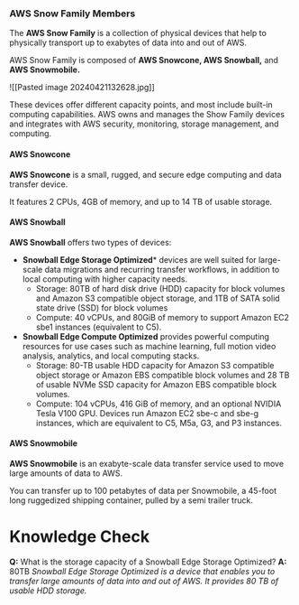 ### AWS Snow Family Members
The **AWS Snow Family** is a collection of physical devices that help to physically transport up to exabytes of data into and out of AWS.

AWS Snow Family is composed of **AWS Snowcone, AWS Snowball,** and **AWS Snowmobile.**

![[Pasted image 20240421132628.jpg]]

These devices offer different capacity points, and most include built-in computing capabilities. AWS owns and manages the Show Family devices and integrates with AWS security, monitoring, storage management, and computing.
#### AWS Snowcone
**AWS Snowcone** is a small, rugged, and secure edge computing and data transfer device.

It features 2 CPUs, 4GB of memory, and up to 14 TB of usable storage.
#### AWS Snowball
**AWS Snowball** offers two types of devices:
* **Snowball Edge Storage Optimized*** devices are well suited for large-scale data migrations and recurring transfer workflows, in addition to local computing with higher capacity needs.
	* Storage: 80TB of hard disk drive (HDD) capacity for block volumes and Amazon S3 compatible object storage, and 1TB of SATA solid state drive (SSD) for block volumes
	* Compute: 40 vCPUs, and 80GiB of memory to support Amazon EC2 sbe1 instances (equivalent to C5).
* **Snowball Edge Compute Optimized** provides powerful computing resources for use cases such as machine learning, full motion video analysis, analytics, and local computing stacks.
	- Storage: 80-TB usable HDD capacity for Amazon S3 compatible object storage or Amazon EBS compatible block volumes and 28 TB of usable NVMe SSD capacity for Amazon EBS compatible block volumes. 
    - Compute: 104 vCPUs, 416 GiB of memory, and an optional NVIDIA Tesla V100 GPU. Devices run Amazon EC2 sbe-c and sbe-g instances, which are equivalent to C5, M5a, G3, and P3 instances.
#### AWS Snowmobile
**AWS Snowmobile** is an exabyte-scale data transfer service used to move large amounts of data to AWS.

You can transfer up to 100 petabytes of data per Snowmobile, a 45-foot long ruggedized shipping container, pulled by a semi trailer truck.
# Knowledge Check
**Q:** What is the storage capacity of a Snowball Edge Storage Optimized?
**A:** 80TB
*Snowball Edge Storage Optimized is a device that enables you to transfer large amounts of data into and out of AWS. It provides 80 TB of usable HDD storage.*